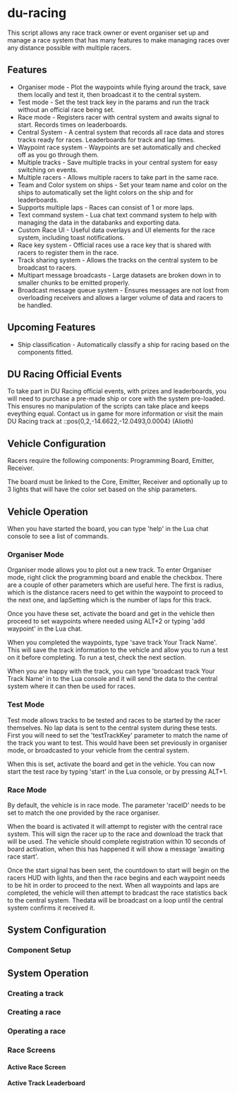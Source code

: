 # du-racing
This script allows any race track owner or event organiser set up and manage a race system that has many features to make managing races over any distance possible with multiple racers.

## Features

* Organiser mode - Plot the waypoints while flying around the track, save them locally and test it, then broadcast it to the central system.
* Test mode - Set the test track key in the params and run the track without an official race being set.
* Race mode - Registers racer with central system and awaits signal to start. Records times on leaderboards.
* Central System - A central system that records all race data and stores tracks ready for races. Leaderboards for track and lap times.
* Waypoint race system - Waypoints are set automatically and checked off as you go through them.
* Multiple tracks - Save multiple tracks in your central system for easy switching on events.
* Multiple racers - Allows multiple racers to take part in the same race.
* Team and Color system on ships - Set your team name and color on the ships to automatically set the light colors on the ship and for leaderboards.
* Supports multiple laps - Races can consist of 1 or more laps.
* Text command system - Lua chat text command system to help with managing the data in the databanks and exporting data.
* Custom Race UI - Useful data overlays and UI elements for the race system, including toast notifications.
* Race key system - Official races use a race key that is shared with racers to register them in the race.
* Track sharing system - Allows the tracks on the central system to be broadcast to racers. 
* Multipart message broadcasts - Large datasets are broken down in to smaller chunks to be emitted properly.
* Broadcast message queue system - Ensures messages are not lost from overloading receivers and allows a larger volume of data and racers to be handled.

## Upcoming Features

* Ship classification - Automatically classify a ship for racing based on the components fitted.

## DU Racing Official Events
To take part in DU Racing official events, with prizes and leaderboards, you will need to purchase a pre-made ship or core with the system pre-loaded. This ensures no manipulation of the scripts can take place and keeps eveything equal. Contact us in game for more information or visit the main DU Racing track at ::pos{0,2,-14.6622,-12.0493,0.0004} (Alioth)

## Vehicle Configuration
Racers require the following components: Programming Board, Emitter, Receiver.

The board must be linked to the Core, Emitter, Receiver and optionally up to 3 lights that will have the color set based on the ship parameters.

## Vehicle Operation
When you have started the board, you can type 'help' in the Lua chat console to see a list of commands.

### Organiser Mode
Organiser mode allows you to plot out a new track. To enter Organiser mode, right click the programming board and enable the checkbox. There are a couple of other parameters which are useful here. The first is radius, which is the distance racers need to get within the waypoint to proceed to the next one, and lapSetting which is the number of laps for this track.

Once you have these set, activate the board and get in the vehicle then proceed to set waypoints where needed using ALT+2 or typing 'add waypoint' in the Lua chat.

When you completed the waypoints, type 'save track Your Track Name'. This will save the track information to the vehicle and allow you to run a test on it before completing. To run a test, check the next section.

When you are happy with the track, you can type 'broadcast track Your Track Name' in to the Lua console and it will send the data to the central system where it can then be used for races.

### Test Mode
Test mode allows tracks to be tested and races to be started by the racer themselves. No lap data is sent to the central system during these tests. First you will need to set the 'testTrackKey' parameter to match the name of the track you want to test. This would have been set previously in organiser mode, or broadcasted to your vehicle from the central system.

When this is set, activate the board and get in the vehicle. You can now start the test race by typing 'start' in the Lua console, or by pressing ALT+1.

### Race Mode
By default, the vehicle is in race mode. The parameter 'raceID' needs to be set to match the one provided by the race organiser.

When the board is activated it will attempt to register with the central race system. This will sign the racer up to the race and download the track that will be used. The vehicle should complete registration within 10 seconds of board activation, when this has happened it will show a message 'awaiting race start'.

Once the start signal has been sent, the countdown to start will begin on the racers HUD with lights, and then the race begins and each waypoint needs to be hit in order to proceed to the next. When all waypoints and laps are completed, the vehicle will then attempt to bradcast the race statistics back to the central system. Thedata will be broadcast on a loop until the central system confirms it received it.

## System Configuration

### Component Setup

## System Operation

### Creating a track

### Creating a race

### Operating a race

### Race Screens

#### Active Race Screen

#### Active Track Leaderboard